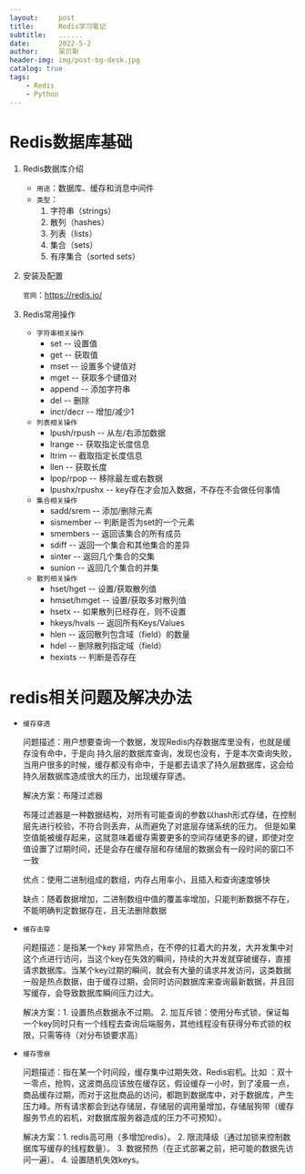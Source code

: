 ```yaml
---
layout:     post
title:      Redis学习笔记
subtitle:   ......
date:       2022-5-2
author:     呆贝斯
header-img: img/post-bg-desk.jpg
catalog: true
tags:
    - Redis
    - Python
---
```

# Redis数据库基础
1. Redis数据库介绍
    + `用途`：数据库、缓存和消息中间件
    + `类型`：
        1. 字符串（strings）
        2. 散列（hashes）
        3. 列表（lists）
        4. 集合（sets）
        5. 有序集合（sorted sets）

2. 安装及配置

   `官网`：https://redis.io/

3. Redis常用操作
    + `字符串相关操作`
        + set -- 设置值
        + get -- 获取值
        + mset -- 设置多个键值对
        + mget -- 获取多个键值对
        + append -- 添加字符串
        + del -- 删除
        + incr/decr -- 增加/减少1
    + `列表相关操作`
        + lpush/rpush  -- 从左/右添加数据
        + lrange -- 获取指定长度信息
        + ltrim -- 截取指定长度信息
        + llen -- 获取长度
        + lpop/rpop -- 移除最左或右数据
        + lpushx/rpushx -- key存在才会加入数据，不存在不会做任何事情
    + `集合相关操作`
        + sadd/srem -- 添加/删除元素
        + sismember -- 判断是否为set的一个元素
        + smembers -- 返回该集合的所有成员
        + sdiff -- 返回一个集合和其他集合的差异
        + sinter -- 返回几个集合的交集
        + sunion -- 返回几个集合的并集
    + `散列相关操作`
        + hset/hget -- 设置/获取散列值
        + hmset/hmget -- 设置/获取多对散列值
        + hsetx -- 如果散列已经存在，则不设置
        + hkeys/hvals -- 返回所有Keys/Values
        + hlen -- 返回散列包含域（field）的数量
        + hdel -- 删除散列指定域（field）
        + hexists -- 判断是否存在

# redis相关问题及解决办法
+ `缓存穿透`

   问题描述：用户想要查询一个数据，发现Redis内存数据库里没有，也就是缓存没有命中，于是向 持久层的数据库查询，发现也没有，于是本次查询失败，当用户很多的时候，缓存都没有命中，于是都去请求了持久层数据库，这会给持久层数据库造成很大的压力，出现缓存穿透。

   解决方案：布隆过滤器
   
   布隆过滤器是一种数据结构，对所有可能查询的参数以hash形式存储，在控制层先进行校验，不符合则丢弃，从而避免了对底层存储系统的压力。
   但是如果空值能被缓存起来，这就意味着缓存需要更多的空间存储更多的键，即使对空值设置了过期时间，还是会存在缓存层和存储层的数据会有一段时间的窗口不一致

   优点：使用二进制组成的数组，内存占用率小，且插入和查询速度够快

   缺点：随着数据增加，二进制数组中值的覆盖率增加，只能判断数据不存在，不能明确判定数据存在，且无法删除数据
+ `缓存击穿`

   问题描述：是指某一个key 非常热点，在不停的扛着大的并发，大并发集中对这个点进行访问，当这个key在失效的瞬间，持续的大并发就穿破缓存，直接请求数据库。当某个key过期的瞬间，就会有大量的请求并发访问，这类数据一般是热点数据，由于缓存过期，会同时访问数据库来查询最新数据，并且回写缓存，会导致数据库瞬间压力过大。

   解决方案：1. 设置热点数据永不过期。 2. 加互斥锁：使用分布式锁，保证每一个key同时只有一个线程去查询后端服务，其他线程没有获得分布式锁的权限，只需等待（对分布锁要求高）

+ `缓存雪崩`

   问题描述：指在某一个时间段，缓存集中过期失效，Redis宕机。比如 ：双十一零点，抢购，这波商品应该放在缓存区，假设缓存一小时，到了凌晨一点，商品缓存过期，而对于这批商品的访问，都跑到数据库中，对于数据库，产生压力峰。所有请求都会到达存储层，存储层的调用量增加，存储层狗带（缓存服务节点的宕机，对数据库服务器造成的压力不可预知）。
   
   解决方案：1. redis高可用（多增加redis）。 2. 限流降级（通过加锁来控制数据库写缓存的线程数量）。 3. 数据预热（在正式部署之前，把可能的数据先访问一遍）。 4. 设置随机失效keys。
